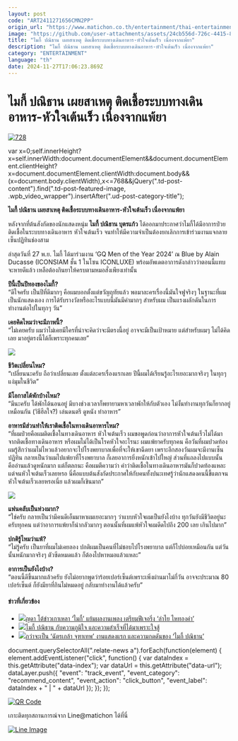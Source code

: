 ```yaml
---
layout: post
code: "ART2411271656CMN2PP"
origin_url: "https://www.matichon.co.th/entertainment/thai-entertainment/news_4924015"
image: "https://github.com/user-attachments/assets/24cb556d-726c-4415-86ac-b16c96dd101f"
title: "ไมกี้ ปณิธาน เผยสาเหตุ ติดเชื้อระบบทางเดินอาหาร-หัวใจเต้นเร็ว เนื่องจากแพ้ยา"
description: "ไมกี้ ปณิธาน เผยสาเหตุ ติดเชื้อระบบทางเดินอาหาร-หัวใจเต้นเร็ว เนื่องจากแพ้ยา"
category: "ENTERTAINMENT"
language: "th"
date: 2024-11-27T17:06:23.869Z
---
```


# ไมกี้ ปณิธาน เผยสาเหตุ ติดเชื้อระบบทางเดินอาหาร-หัวใจเต้นเร็ว เนื่องจากแพ้ยา

[![](https://www.matichon.co.th/wp-content/uploads/2024/11/728-360.jpg "728")](https://www.matichon.co.th/wp-content/uploads/2024/11/728-360.jpg)

var x=0;self.innerHeight?x=self.innerWidth:document.documentElement&&document.documentElement.clientHeight?x=document.documentElement.clientWidth:document.body&&(x=document.body.clientWidth),x<=768&&jQuery(".td-post-content").find(".td-post-featured-image, .wpb\_video\_wrapper").insertAfter(".ud-post-category-title");

**ไมกี้ ปณิธาน เผยสาเหตุ ติดเชื้อระบบทางเดินอาหาร-หัวใจเต้นเร็ว เนื่องจากแพ้ยา**

หลังจากที่ต้นสังกัดของนักแสดงหนุ่ม **ไมกี้ ปณิธาน บุตรแก้ว** ได้ออกมาประกาศว่าไมกี้ได้มีอาการป่วยติดเชื้อในระบบทางเดินอาหาร หัวใจเต้นเร็ว จนทำให้มีความจำเป็นต้องยกเลิกการเข้าร่วมงานแจกลายเซ็นปฏิทินช่องสาม

ล่าสุดวันที่ 27 พ.ย. ไมกี้ ได้มาร่วมงาน ‘GQ Men of the Year 2024’ ณ Blue by Alain Ducasse (ICONSIAM ชั้น 1 ในโซน ICONLUXE) พร้อมอัพเดตอาการดังกล่าวว่าตอนนี้แทบจะหายดีแล้ว เหลือต้องกินยาให้ครบตามหมอสั่งเพียงเท่านั้น

**ปีนี้เป็นปีทองของไมกี้?**  
“ดีใจครับ เป็นปีที่ดีมากๆ คือผมบอกตั้งแต่ขวัญฤทัยแล้ว พอมาละครเรื่องนี้มันใจฟูจริงๆ ในฐานะที่ผมเป็นนักแสดงเอง การได้รับรางวัลหรืออะไรแบบนี้มันมีค่ามากๆ สำหรับผม เป็นแรงผลักดันในการทำงานต่อไปในทุกๆ วัน”

**เคยคิดไหมว่าจะมีภาพนี้?**  
“ไม่เคยครับ ผมว่าไม่เคยมีใครที่น่าจะคิดว่าจะมีตรงนี้อยู่ อาจจะมีเป็นเป้าหมาย แต่สำหรับผมๆ ไม่ได้คิดเลย มาอยู่ตรงนี้ได้ก็เพราะทุกคนเลย”

![](https://www.matichon.co.th/wp-content/uploads/2024/11/S__18751599_0-768x1024.jpg)

**ชีวิตเปลี่ยนไหม?**  
“เปลี่ยนนะครับ ถือว่าเปลี่ยนเลย ตั้งแต่ละครเรื่องแรกเลย ปีนี้ผมได้เรียนรู้อะไรเยอะมากจริงๆ ในทุกๆ แง่มุมในชีวิต”

**มีโอกาสได้พักบ้างไหม?**  
“มีนะครับ ได้พักได้นอนอยู่ มีบางช่วงเวลาก็พยายามหาเวลาพักให้กับตัวเอง ไม่งั้นทำงานทุกวันก็ยากอยู่เหมือนกัน (วิธีฮีลใจ?) เล่นดนตรี ดูหนัง ทำอาหาร”

**อาหารมีส่วนทำให้เราติดเชื้อในทางเดินอาหารไหม?**  
“ที่ผมป่วยคือผมติดเชื้อในทางเดินอาหาร หัวใจเต้นเร็ว ผมขอพูดก่อนว่าอาการหัวใจเต้นเร็วไม่ได้มาจากติดเชื้อทางเดินอาหาร หรือผมไม่ได้เป็นโรคหัวใจอะไรนะ ผมแพ้ยาครับทุกคน คือวันที่ผมปวดท้องผมรู้สึกว่าผมไม่ไหวแล้วอยากจะไปโรงพยาบาลเพื่อที่จะให้เขาฉีดยา เพราะอีกสองวันผมจะมีงานเซ็นปฏิทิน กลายเป็นว่าผมไปแพ้ยาที่โรงพยาบาล ก็เลยอาการยิ่งหนักเข้าไปใหญ่ ส่วนที่แถลงไปแบบนั้น คืออ่านแล้วดูหนักมาก แต่ก็ตลกนะ คือผมตีความว่า คำว่าติดเชื้อในทางเดินอาหารมันก็ปวดท้องแหละ แต่จนหัวใจเต้นเร็วเลยหรอ นี่คือแบบต้นสังกัดประกาศให้กับคนทั้งปนะเทศรู้ว่านักแสดงคนนี้ขี้แตกจนหัวใจเต้นเร็วเลยหรอเนี่ย แล้วผมก็เขินมาก”

![](https://www.matichon.co.th/wp-content/uploads/2024/11/S__18751602_0-1024x768.jpg)

**แฟนคลับเป็นห่วงมาก?**  
“ใช่ครับ กลายเป็นว่ามีคนดีเอ็มมาหาผมเยอะมากๆ ว่าแบบหัวใจผมเป็นยังไงบ้าง ทุกวันยังมีชีวิตอยู่นะครับทุกคน แต่ว่าอาการแพ้ยาก็น่ากลัวมากๆ ตอนนั้นที่ผมแพ้หัวใจผมดีดไปถึง 200 เลย เกินไปมาก”

**ปกติรู้ไหมว่าแพ้?**  
“ไม่รู้ครับ เป็นยาที่ผมไม่เคยลอง ปกติผมเป็นคนที่ไม่ชอบไปโรงพยาบาล แต่ก็ไปบ่อยเหมือนกัน แต่วันนั้นหนักมากจริงๆ ตัวซีดหมดแล้ว ก็ต้องไปหาหมอแล้วแหละ”

**อาการเป็นยังไงบ้าง?**  
“ตอนนี้ดีขึ้นมากแล้วครับ ยังไม่อยากพูดว่าร้อยเปอร์เซ็นต์เพราะเพิ่งผ่านมาไม่กี่วัน อาจจะประมาณ 80 เปอร์เซ็นต์ ก็ยังมียาที่กินไม่หมดอยู่ กลับมาทำงานได้แล้วครับ”

#### ข่าวที่เกี่ยวข้อง

*   [![](https://www.matichon.co.th/wp-content/uploads/2024/10/tohkhao1.jpg)ญดา โต้ข่าวเกาเหลา ‘ไมกี้’ แย้มผลงานเพลง เตรียมฟีเจอริ่ง ‘ลำไย ไหทองคำ’](https://www.matichon.co.th/entertainment/thai-entertainment/news_4837901)
*   [![](https://www.matichon.co.th/wp-content/uploads/2024/05/S__126280404_0.jpg)ไมกี้ ปณิธาน กับความภูมิใจ และความสำเร็จที่ได้มาเพราะใจสู้](https://www.matichon.co.th/entertainment/news_4596225)
*   [![](https://www.matichon.co.th/wp-content/uploads/2024/04/728-83.jpg)กว่าจะเป็น ‘ฉัตรเกล้า จุฑาเทพ’ งานแสดงแรก และความกดดันของ ‘ไมกี้ ปณิธาน’](https://www.matichon.co.th/entertainment/news_4520784)

document.querySelectorAll(".relate-news a").forEach(function(element) { element.addEventListener("click", function() { var dataIndex = this.getAttribute("data-index"); var dataUrl = this.getAttribute("data-url"); dataLayer.push({ "event": "track\_event", "event\_category": "recommend\_content", "event\_action": "click\_button", "event\_label": dataIndex + " | " + dataUrl }); }); });

[![QR Code](https://www.matichon.co.th/wp-content/uploads/2023/07/wob1371z.jpg)](https://lin.ee/ht0nDxX)

เกาะติดทุกสถานการณ์จาก Line@matichon ได้ที่นี่

[![Line Image](https://www.matichon.co.th/wp-content/uploads/2023/07/th.png)](https://lin.ee/ht0nDxX)